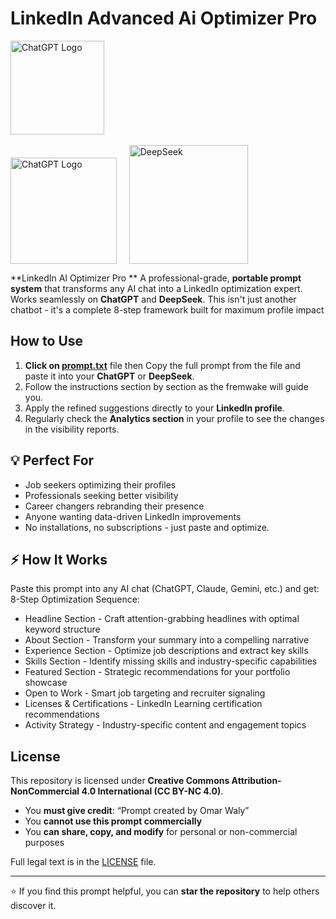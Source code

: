 # LinkedIn Advanced Ai Optimizer Pro
<p align="left">
 <img src="https://upload.wikimedia.org/wikipedia/commons/thumb/0/01/LinkedIn_Logo.svg/640px-LinkedIn_Logo.svg.png" alt="ChatGPT Logo" width="150">
  &nbsp; &nbsp; 
</p>

<p align="left">
  <img src="https://gpng.net/wp-content/uploads/ChatGPT-Logo-With-Text-PNG.png" 
       alt="ChatGPT Logo" width="170" style="display:inline; vertical-align: bottom;">
  &nbsp; &nbsp; 
  <img src="https://upload.wikimedia.org/wikipedia/commons/thumb/e/ec/DeepSeek_logo.svg/2560px-DeepSeek_logo.svg.png" 
       alt="DeepSeek" width="190" style="display:inline; vertical-align: bottom;">
</p>

**LinkedIn AI Optimizer Pro ** A professional-grade, **portable prompt system** that transforms any AI chat into a LinkedIn optimization expert. Works seamlessly on **ChatGPT** and **DeepSeek**. This isn't just another chatbot - it's a complete 8-step framework built for maximum profile impact

## How to Use

1. **Click on [prompt.txt](./prompt.txt)** file then Copy the full prompt from the file and paste it into your **ChatGPT** or **DeepSeek**.  
2. Follow the instructions section by section as the fremwake will guide you.  
3. Apply the refined suggestions directly to your **LinkedIn profile**.
4. Regularly check the **Analytics section** in your profile to see the changes in the visibility reports.

## 💡 Perfect For
- Job seekers optimizing their profiles
- Professionals seeking better visibility
- Career changers rebranding their presence
- Anyone wanting data-driven LinkedIn improvements
- No installations, no subscriptions - just paste and optimize.


## ⚡ How It Works
Paste this prompt into any AI chat (ChatGPT, Claude, Gemini, etc.) and get:
8-Step Optimization Sequence:
- Headline Section - Craft attention-grabbing headlines with optimal keyword structure
- About Section - Transform your summary into a compelling narrative
- Experience Section - Optimize job descriptions and extract key skills
- Skills Section - Identify missing skills and industry-specific capabilities
- Featured Section - Strategic recommendations for your portfolio showcase
- Open to Work - Smart job targeting and recruiter signaling
- Licenses & Certifications - LinkedIn Learning certification recommendations
- Activity Strategy - Industry-specific content and engagement topics

## License

This repository is licensed under **Creative Commons Attribution-NonCommercial 4.0 International (CC BY-NC 4.0)**.  

- You **must give credit**: “Prompt created by Omar Waly”  
- You **cannot use this prompt commercially**  
- You **can share, copy, and modify** for personal or non-commercial purposes  

Full legal text is in the [LICENSE](./LICENSE) file.


---

⭐ If you find this prompt helpful, you can **star the repository** to help others discover it.
